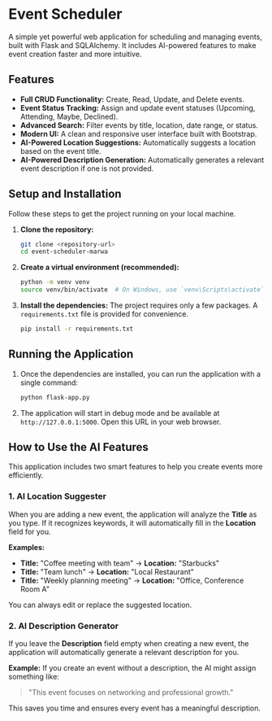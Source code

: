 # Event Scheduler

A simple yet powerful web application for scheduling and managing events, built with Flask and SQLAlchemy. It includes AI-powered features to make event creation faster and more intuitive.

## Features

- **Full CRUD Functionality:** Create, Read, Update, and Delete events.
- **Event Status Tracking:** Assign and update event statuses (Upcoming, Attending, Maybe, Declined).
- **Advanced Search:** Filter events by title, location, date range, or status.
- **Modern UI:** A clean and responsive user interface built with Bootstrap.
- **AI-Powered Location Suggestions:** Automatically suggests a location based on the event title.
- **AI-Powered Description Generation:** Automatically generates a relevant event description if one is not provided.

## Setup and Installation

Follow these steps to get the project running on your local machine.

1.  **Clone the repository:**

    ```bash
    git clone <repository-url>
    cd event-scheduler-marwa
    ```

2.  **Create a virtual environment (recommended):**

    ```bash
    python -m venv venv
    source venv/bin/activate  # On Windows, use `venv\Scripts\activate`
    ```

3.  **Install the dependencies:**
    The project requires only a few packages. A `requirements.txt` file is provided for convenience.
    ```bash
    pip install -r requirements.txt
    ```

## Running the Application

1.  Once the dependencies are installed, you can run the application with a single command:

    ```bash
    python flask-app.py
    ```

2.  The application will start in debug mode and be available at `http://127.0.0.1:5000`. Open this URL in your web browser.

## How to Use the AI Features

This application includes two smart features to help you create events more efficiently.

### 1. AI Location Suggester

When you are adding a new event, the application will analyze the **Title** as you type. If it recognizes keywords, it will automatically fill in the **Location** field for you.

**Examples:**

- **Title:** "Coffee meeting with team" -> **Location:** "Starbucks"
- **Title:** "Team lunch" -> **Location:** "Local Restaurant"
- **Title:** "Weekly planning meeting" -> **Location:** "Office, Conference Room A"

You can always edit or replace the suggested location.

### 2. AI Description Generator

If you leave the **Description** field empty when creating a new event, the application will automatically generate a relevant description for you.

**Example:**
If you create an event without a description, the AI might assign something like:

> "This event focuses on networking and professional growth."

This saves you time and ensures every event has a meaningful description.
